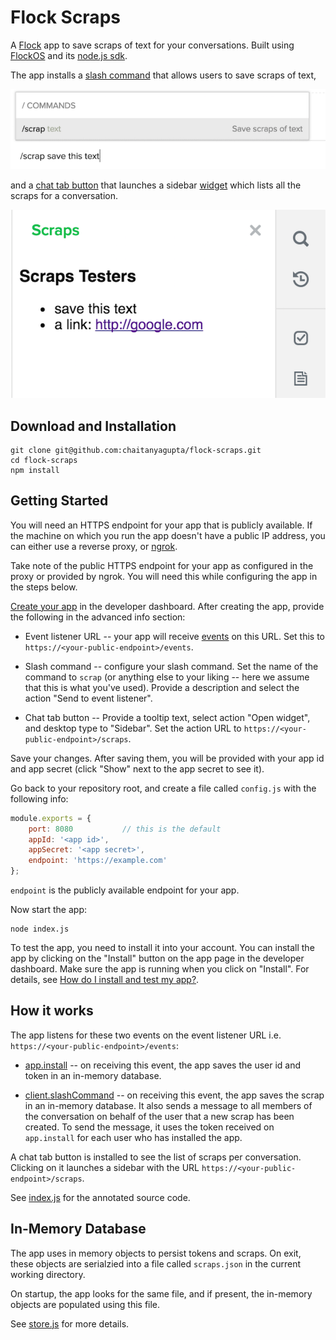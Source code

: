 # Flock Scraps

A [Flock][] app to save scraps of text for your conversations. Built using [FlockOS][] and its [node.js sdk][].

The app installs a [slash command][] that allows users to save scraps of text,

![slash command](images/slash-command.png)

and a [chat tab button][] that launches a sidebar [widget][] which lists all the
scraps for a conversation.

![sidebar](images/sidebar.png)

## Download and Installation

```
git clone git@github.com:chaitanyagupta/flock-scraps.git
cd flock-scraps
npm install
```

## Getting Started

You will need an HTTPS endpoint for your app that is publicly available. If the
machine on which you run the app doesn't have a public IP address, you can
either use a reverse proxy, or [ngrok][].

Take note of the public HTTPS endpoint for your app as configured in the proxy
or provided by ngrok. You will need this while configuring the app in the steps
below.

[Create your app](https://docs.flock.co/display/flockos/Creating+an+App) in the
developer dashboard. After creating the app, provide the following in the
advanced info section:

* Event listener URL -- your app will receive [events][] on this URL. Set this to
  `https://<your-public-endpoint>/events`.

* Slash command -- configure your slash command. Set the name of the command to
  `scrap` (or anything else to your liking -- here we assume that this is what
  you've used). Provide a description and select the action "Send to event listener".

* Chat tab button -- Provide a tooltip text, select action "Open
  widget", and desktop type to "Sidebar". Set the action URL to
  `https://<your-public-endpoint>/scraps`.

Save your changes. After saving them, you will be provided with your app id and
app secret (click "Show" next to the app secret to see it).

Go back to your repository root, and create a file called `config.js` with the
following info:

```js
module.exports = {
    port: 8080           // this is the default
    appId: '<app id>',
    appSecret: '<app secret>',
    endpoint: 'https://example.com'
};
```

`endpoint` is the publicly available endpoint for your app.

Now start the app:

```
node index.js
```

To test the app, you need to install it into your account. You can
install the app by clicking on the "Install" button on the app page in
the developer dashboard. Make sure the app is running when you click
on "Install". For details, see [How do I install and test my
app?](https://docs.flock.co/display/flockos/Creating+an+App#CreatinganApp-AppInstallation).

## How it works

The app listens for these two events on the event listener URL
i.e. `https://<your-public-endpoint>/events`:

* [app.install][] -- on receiving this event, the app saves the user id and
  token in an in-memory database.

* [client.slashCommand][] -- on receiving this event, the app saves the scrap in
  an in-memory database. It also sends a message to all members of the
  conversation on behalf of the user that a new scrap has been created. To send
  the message, it uses the token received on `app.install` for each user who
  has installed the app.

A chat tab button is installed to see the list of scraps per
conversation. Clicking on it launches a sidebar with the URL
`https://<your-public-endpoint>/scraps`.

See [index.js](index.js) for the annotated source code.

## In-Memory Database

The app uses in memory objects to persist tokens and scraps. On exit, these objects are
serialzied into a file called `scraps.json` in the current working directory.

On startup, the app looks for the same file, and if present, the in-memory
objects are populated using this file.

See [store.js](store.js) for more details.

[flock]: https://flock.co
[flockos]: https://docs.flock.co
[node.js sdk]: https://github.com/flockchat/flockos-node-sdk
[ngrok]: https://ngrok.com
[events]: https://docs.flock.co/display/flockos/Events
[slash command]: https://docs.flock.co/display/flockos/Slash+Commands
[chat tab button]: https://docs.flock.co/display/flockos/Chat+Tab+Buttons
[widget]: https://docs.flock.co/display/flockos/Widgets
[app.install]: https://docs.flock.co/display/flockos/app.install
[client.slashCommand]: https://docs.flock.co/display/flockos/client.slashCommand
